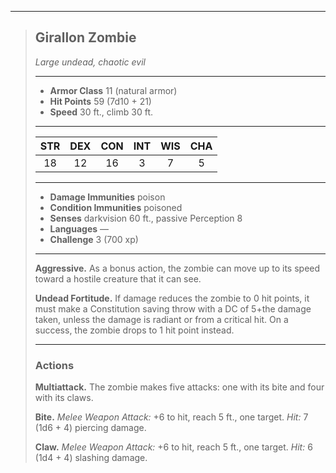 ***
> ## Girallon Zombie
> *Large undead, chaotic evil*
> 
> ***
> 
> - **Armor Class** 11 (natural armor)
> - **Hit Points** 59 (7d10 + 21)
> - **Speed** 30 ft., climb 30 ft.
> 
> ***
> 
> |STR|DEX|CON|INT|WIS|CHA|
> |:---:|:---:|:---:|:---:|:---:|:---:|
> |18|12|16|3|7|5|
> 
> ***
> 
> - **Damage Immunities** poison
> - **Condition Immunities** poisoned
> - **Senses** darkvision 60 ft., passive Perception 8
> - **Languages** —
> - **Challenge** 3 (700 xp)
> 
> ***
> 
> **Aggressive.** As a bonus action, the zombie can move up to its speed toward a hostile creature that it can see.
> 
> **Undead Fortitude.** If damage reduces the zombie to 0 hit points, it must make a Constitution saving throw with a DC of 5+the damage taken, unless the damage is radiant or from a critical hit. On a success, the zombie drops to 1 hit point instead.
> 
> ***
> 
> ### Actions
> **Multiattack.** The zombie makes five attacks: one with its bite and four with its claws.
> 
> **Bite.** *Melee Weapon Attack:* +6 to hit, reach 5 ft., one target. *Hit:* 7 (1d6 + 4) piercing damage.
> 
> **Claw.** *Melee Weapon Attack:* +6 to hit, reach 5 ft., one target. *Hit:* 6 (1d4 + 4) slashing damage.